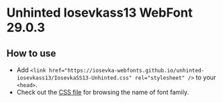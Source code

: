 # Unhinted Iosevkass13 WebFont 29.0.3

## How to use

- Add `<link href="https://iosevka-webfonts.github.io/unhinted-iosevkass13/IosevkaSS13-Unhinted.css" rel="stylesheet" />` to your `<head>`.
- Check out the [CSS file](./IosevkaSS13-Unhinted.css) for browsing the name of font family.

